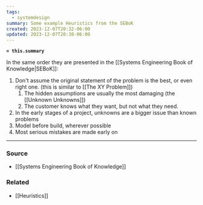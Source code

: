 ```yaml
---
tags:
  - systemdesign
summary: Some example Heuristics from the SEBoK
created: 2023-12-07T20:32-06:00
updated: 2023-12-07T20:38-06:00
---
```

**`= this.summary`**

In the same order they are presented in the [[Systems Engineering Book of Knowledge|SEBoK]]:
1. Don't assume the original statement of the problem is the best, or even right one. (this is similar to [[The XY Problem]])
	1. The hidden assumptions are usually the most damaging (the [[Unknown Unknowns]])
	3. The customer knows what they want, but not what they need.
2. In the early stages of a project, unknowns are a bigger issue than known problems
3. Model before build, wherever possible
4. Most serious mistakes are made early on

---
### Source
- [[Systems Engineering Book of Knowledge]]

### Related
- [[Heuristics]]